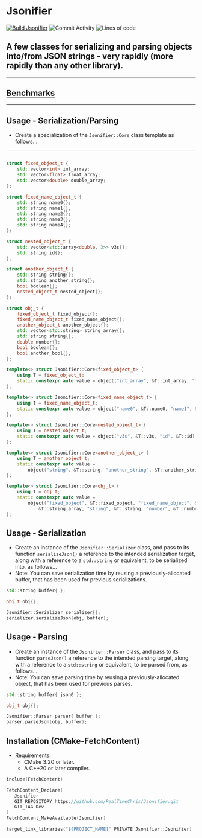 # Jsonifier
[![Build Jsonifier](https://img.shields.io/github/actions/workflow/status/RealTimeChris/Jsonifier/Release.yml?branch=main&style=plastic&color=purple)](https://github.com/RealTimeChris/Jsonifier/actions/workflows/Release.yml)
![Commit Activity](https://img.shields.io/github/commit-activity/m/realtimechris/Jsonifier?color=green&label=Commits&style=plastic)
![Lines of code](https://img.shields.io/tokei/lines/github/RealTimeChris/Jsonifier?&style=plastic&label=Lines%20of%20Code)


## A few classes for serializing and parsing objects into/from JSON strings - very rapidly (more rapidly than any other library).
---
## [Benchmarks](https://github.com/RealTimeChris/Json-Performance)
----
## Usage - Serialization/Parsing
- Create a specialization of the `Jsonifier::Core` class template as follows...
----
```cpp

struct fixed_object_t {
	std::vector<int> int_array;
	std::vector<float> float_array;
	std::vector<double> double_array;
};

struct fixed_name_object_t {
	std::string name0{};
	std::string name1{};
	std::string name2{};
	std::string name3{};
	std::string name4{};
};

struct nested_object_t {
	std::vector<std::array<double, 3>> v3s{};
	std::string id{};
};

struct another_object_t {
	std::string string{};
	std::string another_string{};
	bool boolean{};
	nested_object_t nested_object{};
};

struct obj_t {
	fixed_object_t fixed_object{};
	fixed_name_object_t fixed_name_object{};
	another_object_t another_object{};
	std::vector<std::string> string_array{};
	std::string string{};
	double number{};
	bool boolean{};
	bool another_bool{};
};

template<> struct Jsonifier::Core<fixed_object_t> {
	using T = fixed_object_t;
	static constexpr auto value = object("int_array", &T::int_array, "float_array", &T::float_array, "double_array", &T::double_array);
};

template<> struct Jsonifier::Core<fixed_name_object_t> {
	using T = fixed_name_object_t;
	static constexpr auto value = object("name0", &T::name0, "name1", &T::name1, "name2", &T::name2, "name3", &T::name3, "name4", &T::name4);
};

template<> struct Jsonifier::Core<nested_object_t> {
	using T = nested_object_t;
	static constexpr auto value = object("v3s", &T::v3s, "id", &T::id);
};

template<> struct Jsonifier::Core<another_object_t> {
	using T = another_object_t;
	static constexpr auto value =
		object("string", &T::string, "another_string", &T::another_string, "boolean", &T::boolean, "nested_object", &T::nested_object);
};

template<> struct Jsonifier::Core<obj_t> {
	using T = obj_t;
	static constexpr auto value =
		object("fixed_object", &T::fixed_object, "fixed_name_object", &T::fixed_name_object, "another_object", &T::another_object, "string_array",
			&T::string_array, "string", &T::string, "number", &T::number, "boolean", &T::boolean, "another_bool", &T::another_bool);
};

```
## Usage - Serialization
- Create an instance of the `Jsonifier::Serializer` class, and pass to its function `serializeJson()` a reference to the intended serialization target, along with a reference to a `std::string` or equivalent, to be serialized into, as follows...
- Note: You can save serialization time by reusing a previously-allocated buffer, that has been used for previous serializations.
```cpp
std::string buffer{ };

obj_t obj{};

Jsonifier::Serializer serializer{};
serializer.serializeJson(obj, buffer);
```
## Usage - Parsing
- Create an instance of the `Jsonifier::Parser` class, and pass to its function `parseJson()` a reference to the intended parsing target, along with a reference to a `std::string` or equivalent, to be parsed from, as follows...
- Note: You can save parsing time by reusing a previously-allocated object, that has been used for previous parses.
```cpp
std::string buffer{ json0 };

obj_t obj{};

Jsonifier::Parser parser{ buffer };
parser.parseJson(obj, buffer);
```

## Installation (CMake-FetchContent)
- Requirements:
	- CMake 3.20 or later.
	- A C++20 or later compiler.	
```cpp
include(FetchContent)

FetchContent_Declare(
   Jsonifier
   GIT_REPOSITORY https://github.com/RealTimeChris/Jsonifier.git
   GIT_TAG Dev
)
FetchContent_MakeAvailable(Jsonifier)

target_link_libraries("${PROJECT_NAME}" PRIVATE Jsonifier::Jsonifier)
```

